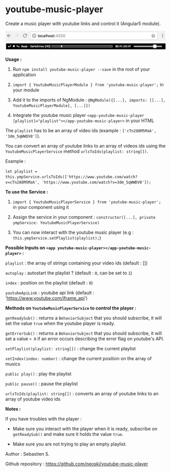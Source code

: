 # youtube-music-player
Create a music player with youtube links and control it (Angular5 module).

<img src="https://github.com/neoski/youtube-music-player/blob/master/ymp.png"/>

**Usage :**

1. Run `npm install youtube-music-player --save` in the root of your application

2. `import { YoutubeMusicPlayerModule } from 'youtube-music-player';` in your module

3. Add it to the imports of NgModule : `@NgModule({[...], imports: [[...], YoutubeMusicPlayerModule], [...]})`

4. Integrate the youtube music player `<app-youtube-music-player [playlist]="playlist"></app-youtube-music-player>` in your HTML

The `playlist` has to be an array of video ids (example : `['cTn288M5Mak', '3dm_5qWWDV8']`).

You can convert an array of youtube links to an array of videos ids using the `YoutubeMusicPlayerService` method `urlsToIds(playlist: string[])`.

Example : 

`let playlist = this.ympService.urlsToIds(['https://www.youtube.com/watch?v=cTn288M5Mak', 'https://www.youtube.com/watch?v=3dm_5qWWDV8']);`

**To use the Service :**

1. `import { YoutubeMusicPlayerService } from 'youtube-music-player';` in your component using it

2. Assign the service in your component : `constructor([...], private ympService: YoutubeMusicPlayerService)`

3. You can now interact with the youtube music player (e.g : `this.ympService.setPlaylist(playlist);`)

**Possible Inputs on `<app youtube-music-player></app-youtube-music-player>` :**

`playlist` : the array of strings containing your video ids (default : [])

`autoplay` : autostart the playlist ? (default : `0`, can be set to `1`)

`index` : position on the playlist (default : `0`)

`youtubeApiLink` : youtube api link (default : 'https://www.youtube.com/iframe_api')

**Methods on `YoutubeMusicPlayerService` to control the player :**

`getReadySub()` : returns a `BehaviorSubject` that you should subscribe, it will set the value `true` when the youtube player is ready. 

`getErrorSub()` : returns a `BehaviorSubject` that you should subscribe, it will set a value `> 0` if an error occurs describing the error flag on youtube's API.

`setPlaylist(playlist: string[])` : change the current playlist

`setIndex(index: number)` : change the current position on the array of musics

`public play()` : play the playlist

`public pause()` : pause the playlist

`urlsToIds(playlist: string[])` : converts an array of youtube links to an array of youtube video ids

**Notes :**

If you have troubles with the player :

- Make sure you interact with the player when it is ready, subscribe on `getReadySub()` and make sure it holds the value `true`.

- Make sure you are not trying to play an empty playlist.

Author : Sebastien S.

Github repository : https://github.com/neoski/youtube-music-player
